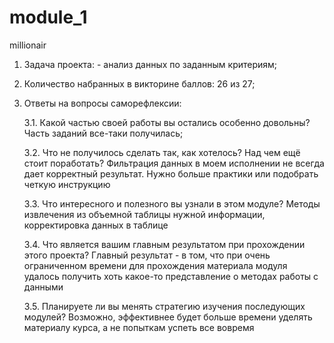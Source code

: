 # module_1
millionair
1. Задача проекта:
        - анализ данных по заданным критериям;

2. Количество набранных в викторине баллов: 26 из 27;

3. Ответы на вопросы саморефлексии:

    3.1. Какой частью своей работы вы остались особенно довольны?
        Часть заданий все-таки получилась;

    3.2. Что не получилось сделать так, как хотелось? Над чем ещё стоит поработать?
        Фильтрация данных в моем исполнении не всегда дает корректный результат.
        Нужно больше практики или подобрать четкую инструкцию

    3.3. Что интересного и полезного вы узнали в этом модуле?
        Методы извлечения из объемной таблицы нужной информации, корректировка данных в таблице

    3.4. Что является вашим главным результатом при прохождении этого проекта?
        Главный результат - в том, что при очень ограниченном времени для прохождения материала модуля
        удалось получить хоть какое-то представление о методах работы с данными

    3.5. Планируете ли вы менять стратегию изучения последующих модулей?
        Возможно, эффективнее будет больше времени уделять материалу курса, а не попыткам успеть все вовремя

